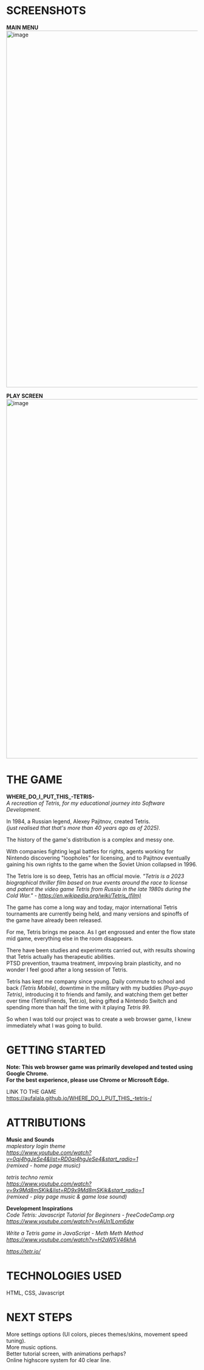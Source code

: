 # SCREENSHOTS
**MAIN MENU**
<img width="1903" height="938" alt="image" src="https://github.com/user-attachments/assets/aa9aac9e-d782-48c2-816c-e0e3cc7ede35" />

**PLAY SCREEN**
<img width="1899" height="945" alt="image" src="https://github.com/user-attachments/assets/b77083d2-c2dc-4d7e-98da-ac779482d34f" />



# THE GAME
**WHERE_DO_I_PUT_THIS_-TETRIS-**  
*A recreation of Tetris, for my educational journey into Software Development.*

In 1984, a Russian legend, Alexey Pajitnov, created Tetris.  
*(just realised that that's more than 40 years ago as of 2025).*  

The history of the game's distribution is a complex and messy one.  

With companies fighting legal battles for rights, agents working for Nintendo discovering "loopholes" for licensing, and to Pajitnov eventually gaining his own rights to the game when the Soviet Union collapsed in 1996.  

The Tetris lore is so deep, Tetris has an official movie. *"Tetris is a 2023 biographical thriller film based on true events around the race to license and patent the video game Tetris from Russia in the late 1980s during the Cold War." - https://en.wikipedia.org/wiki/Tetris_(film)*

The game has come a long way and today, major international Tetris tournaments are currently being held, and many versions and spinoffs of the game have already been released.  

For me, Tetris brings me peace. As I get engrossed and enter the flow state mid game, everything else in the room disappears.  

There have been studies and experiments carried out, with results showing that Tetris actually has therapeutic abilities.  
PTSD prevention, trauma treatment, imrpoving brain plasticity, and no wonder I feel good after a long session of Tetris.

Tetris has kept me company since young. Daily commute to school and back *(Tetris Mobile)*, downtime in the military with my buddies *(Puyo-puyo Tetris)*, introducing it to friends and family, and watching them get better over time (TetrisFriends, Tetr.io), being gifted a Nintendo Switch and spending more than half the time with it playing *Tetris 99*.

So when I was told our project was to create a web browser game, I knew immediately what I was going to build.


# GETTING STARTED
**Note: This web browser game was primarily developed and tested using Google Chrome.  
For the best experience, please use Chrome or Microsoft Edge.**

LINK TO THE GAME  
https://aufalala.github.io/WHERE_DO_I_PUT_THIS_-tetris-/


# ATTRIBUTIONS
**Music and Sounds**  
*maplestory login theme  
https://www.youtube.com/watch?v=0qj4hgJeSe4&list=RD0qj4hgJeSe4&start_radio=1  
(remixed - home page music)*

*tetris techno remix  
https://www.youtube.com/watch?v=9x9Md8mSKik&list=RD9x9Md8mSKik&start_radio=1  
(remixed - play page music & game lose sound)*

**Development Inspirations**  
*Code Tetris: Javascript Tutorial for Beginners - freeCodeCamp.org  
https://www.youtube.com/watch?v=rAUn1Lom6dw*  

*Write a Tetris game in JavaScript - Meth Meth Method  
https://www.youtube.com/watch?v=H2aW5V46khA*  

*https://tetr.io/*  

# TECHNOLOGIES USED
HTML, CSS, Javascript


# NEXT STEPS
More settings options (UI colors, pieces themes/skins, movement speed tuning).  
More music options.  
Better tutorial screen, with animations perhaps?  
Online highscore system for 40 clear line.  

